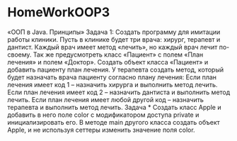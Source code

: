 # HomeWorkOOP3
«ООП в Java. Принципы»
Задача 1:
Создать программу для имитации работы клиники. Пусть в клинике будет три врача:
хирург, терапевт и дантист. Каждый врач имеет метод «лечить», но каждый врач лечит
по-своему. Так же предусмотреть класс «Пациент» с полем «План лечения» и полем
«Доктор». Создать объект класса «Пациент» и добавить пациенту план лечения. У
терапевта создать метод, который будет назначать врача пациенту согласно плану
лечения:
Если план лечения имеет код 1 – назначить хирурга и выполнить метод лечить.
Если план лечения имеет код 2 – назначить дантиста и выполнить метод лечить.
Если план лечения имеет любой другой код – назначить терапевта и выполнить метод
лечить.
Задача *
Создать класс Apple и добавить в него поле color с модификатором доступа private и
инициализировать его. В методе main другого класса создать объект Apple, и не
используя сеттеры изменить значение поля color.
